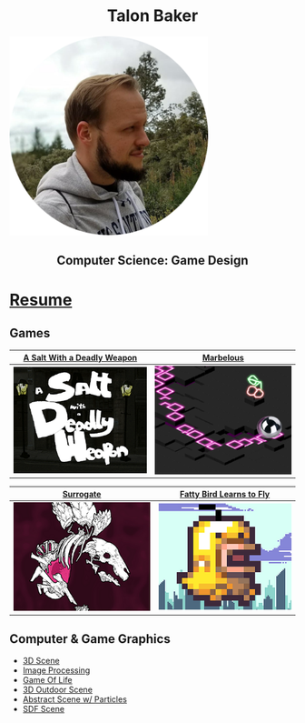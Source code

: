 <p align="center">
  <h1 align="center">
  	Talon Baker
  </h1>
  <a href="/resume">
    <img
      alt="talonImg"
      src="/images/talonImage.png"
      width="350"
      height="350"
    />
  </a>
  <h2 align="center">
  	Computer Science: Game Design
  </h2>
</p>

# [Resume](tebaker.github.io/resume)

## Games

| [A Salt With a Deadly Weapon](https://tebaker.itch.io/salt) | [Marbelous](http://marbelous.bitballoon.com/) |
| - | - |
| ![aswadwScreenshot](/images/aswadwImage.png) | ![fattyBirdScreenshot](/images/marbelousImage.png) |

| [Surrogate](https://tebaker.itch.io/surrogate) | [Fatty Bird Learns to Fly](https://tebaker.itch.io/bakerrunner) |
| - | - |
| ![surrogateScreenshot](/images/surrogateImage.png) | ![fattyBirdScreenshot](/images/fattyBirdImage.png) |

## Computer & Game Graphics
* [3D Scene](tebaker.github.io/hw1/partA.html)
* [Image Processing](tebaker.github.io/hw1/partB.html)
* [Game Of Life](tebaker.github.io/hw1/partC.html)
* [3D Outdoor Scene](tebaker.github.io/hw2/partA.html)
* [Abstract Scene w/ Particles](tebaker.github.io/hw2/partB.html)
* [SDF Scene](tebaker.github.io/hw3/partB.html)